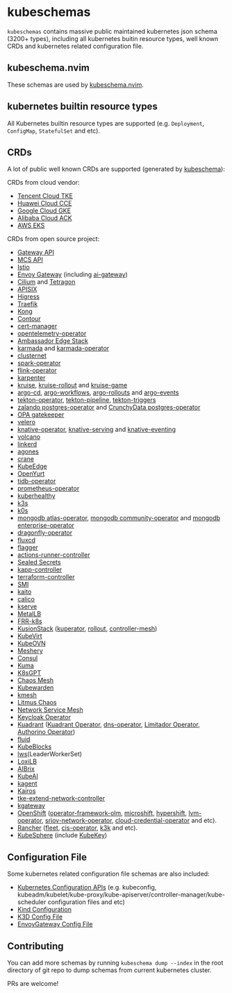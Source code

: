 # kubeschemas

`kubeschemas` contains massive public maintained kubernetes json schema (3200+ types), including all kubernetes buitin resource types, well known CRDs and kubernetes related configuration file.

## kubeschema.nvim

These schemas are used by [kubeschema.nvim](https://github.com/imroc/kubeschema.nvim).

## kubernetes builtin resource types

All Kubernetes builtin resource types are supported (e.g. `Deployment`, `ConfigMap`, `StatefulSet` and etc).

## CRDs

A lot of public well known CRDs are supported (generated by [kubeschema](https://github.com/imroc/kubeschema)):

CRDs from cloud vendor:

- [Tencent Cloud TKE](https://cloud.tencent.com/product/tke)
- [Huawei Cloud CCE](https://www.huaweicloud.com/product/cce.html)
- [Google Cloud GKE](https://cloud.google.com/kubernetes-engine)
- [Alibaba Cloud ACK](https://www.aliyun.com/product/kubernetes)
- [AWS EKS](https://aws.amazon.com/eks/)

CRDs from open source project:

- [Gateway API](https://gateway-api.sigs.k8s.io/guides/#install-standard-channel)
- [MCS API](https://github.com/kubernetes-sigs/mcs-api/tree/master/config/crd)
- [Istio](https://istio.io/latest/docs/setup/install/helm/)
- [Envoy Gateway](https://github.com/envoyproxy/gateway/tree/main/charts/gateway-helm/crds) (including [ai-gateway](https://github.com/envoyproxy/ai-gateway/tree/main/manifests/charts/ai-gateway-helm/crds))
- [Cilium](https://github.com/cilium/cilium/tree/main/pkg/k8s/apis/cilium.io/client/crds) and [Tetragon](https://github.com/cilium/tetragon/tree/main/install/kubernetes/tetragon/crds-yaml)
- [APISIX](https://github.com/apache/apisix-helm-chart/tree/master/charts/apisix-ingress-controller/crds)
- [Higress](https://github.com/alibaba/higress/tree/main/helm/core/crds)
- [Traefik](https://github.com/traefik/traefik-helm-chart/tree/master/traefik/crds)
- [Kong](https://github.com/Kong/kubernetes-configuration/tree/main/config/crd)
- [Contour](https://github.com/projectcontour/contour/blob/main/examples/contour/01-crds.yaml)
- [cert-manager](https://github.com/cert-manager/cert-manager/tree/master/deploy/crds)
- [opentelemetry-operator](https://github.com/open-telemetry/opentelemetry-helm-charts/tree/main/charts/opentelemetry-operator/conf/crds)
- [Ambassador Edge Stack](https://www.getambassador.io/docs/edge-stack/latest/tutorials/getting-started)
- [karmada](https://github.com/karmada-io/karmada/tree/master/charts/karmada/_crds) and [karmada-operator](https://github.com/karmada-io/karmada/tree/master/charts/karmada-operator/crds)
- [clusternet](https://github.com/clusternet/clusternet/tree/main/manifests/crds)
- [spark-operator](https://github.com/kubeflow/spark-operator/tree/master/charts/spark-operator-chart/crds)
- [flink-operator](https://github.com/apache/flink-kubernetes-operator/tree/main/helm/flink-kubernetes-operator/crds)
- [karpenter](https://github.com/kubernetes-sigs/karpenter/tree/main/pkg/apis/crds)
- [kruise](https://openkruise.io/docs/installation/), [kruise-rollout](https://openkruise.io/rollouts/installation) and [kruise-game](https://openkruise.io/kruisegame/installation)
- [argo-cd](https://github.com/argoproj/argo-cd/tree/master/manifests/crds), [argo-workflows](https://github.com/argoproj/argo-workflows/tree/main/manifests/base/crds), [argo-rollouts](https://github.com/argoproj/argo-rollouts/tree/master/manifests/crds) and [argo-events](https://github.com/argoproj/argo-events/tree/master/manifests/base/crds)
- [tekton-operator](https://github.com/tektoncd/operator/blob/main/docs/install.md), [tekton-pipeline](https://github.com/tektoncd/pipeline/blob/main/docs/install.md), [tekton-triggers](https://github.com/tektoncd/triggers/blob/main/docs/install.md)
- [zalando postgres-operator](https://github.com/zalando/postgres-operator/tree/master/charts/postgres-operator/crds) and [CrunchyData postgres-operator](https://github.com/CrunchyData/postgres-operator-examples/tree/main/helm/install/crds)
- [OPA gatekeeper](https://github.com/open-policy-agent/gatekeeper/tree/master/charts/gatekeeper/crds)
- [velero](https://github.com/vmware-tanzu/velero/tree/main/config/crd)
- [knative-operator](https://knative.dev/docs/install/operator/knative-with-operators/#install-the-knative-operator), [knative-serving](https://knative.dev/docs/install/yaml-install/serving/install-serving-with-yaml/#install-the-knative-serving-component) and [knative-eventing](https://knative.dev/docs/install/yaml-install/eventing/install-eventing-with-yaml/#install-knative-eventing)
- [volcano](https://github.com/volcano-sh/volcano/tree/master/config/crd)
- [linkerd](https://linkerd.io/2.17/getting-started/#step-3-install-linkerd-onto-your-cluster)
- [agones](https://agones.dev/site/docs/installation/install-agones/yaml/)
- [crane](https://github.com/gocrane/helm-charts/tree/main/charts/crane/crds)
- [KubeEdge](https://github.com/kubeedge/kubeedge/tree/master/manifests/charts/cloudcore/crds)
- [OpenYurt](https://github.com/openyurtio/openyurt)
- [tidb-operator](https://github.com/pingcap/tidb-operator/tree/master/manifests/crd)
- [prometheus-operator](https://github.com/prometheus-community/helm-charts/tree/main/charts/kube-prometheus-stack/charts/crds/crds)
- [kuberhealthy](https://github.com/kuberhealthy/kuberhealthy/tree/master/deploy/helm/kuberhealthy/crds)
- [k3s](https://github.com/k3s-io/k3s)
- [k0s](https://github.com/k0sproject/k0s/tree/main/static/_crds)
- [mongodb atlas-operator](https://github.com/mongodb/helm-charts/tree/main/charts/atlas-operator-crds), [mongodb community-operator](https://github.com/mongodb/helm-charts/tree/main/charts/community-operator-crds) and [mongodb enterprise-operator](https://github.com/mongodb/helm-charts/tree/main/charts/enterprise-operator/crds)
- [dragonfly-operator](https://raw.githubusercontent.com/dragonflydb/dragonfly-operator/refs/heads/main/manifests/crd.yaml)
- [fluxcd](https://github.com/fluxcd/flux2/blob/main/manifests/crds/kustomization.yaml)
- [flagger](https://raw.githubusercontent.com/fluxcd/flagger/refs/heads/main/charts/flagger/crds/crd.yaml)
- [actions-runner-controller](https://github.com/actions/actions-runner-controller/tree/master/config/crd)
- [Sealed Secrets](https://raw.githubusercontent.com/bitnami-labs/sealed-secrets/refs/heads/main/helm/sealed-secrets/crds/bitnami.com_sealedsecrets.yaml)
- [kapp-controller](https://raw.githubusercontent.com/carvel-dev/kapp-controller/refs/heads/develop/config/config/crds.yml)
- [terraform-controller](https://github.com/kubevela/terraform-controller/tree/master/chart/crds)
- [SMI](https://github.com/servicemeshinterface/smi-sdk-go/tree/main/crds)
- [kaito](https://github.com/kaito-project/kaito/tree/main/config/crd)
- [calico](https://github.com/projectcalico/calico)
- [kserve](https://github.com/kserve/kserve/tree/master/config/crd)
- [MetalLB](https://github.com/metallb/metallb/tree/main/config/crd)
- [FRR-k8s](https://github.com/metallb/frr-k8s/tree/main/config/crd)
- [KusionStack](https://www.kusionstack.io/) ([kuperator](https://github.com/KusionStack/kuperator/tree/main/config/crd), [rollout](https://github.com/KusionStack/rollout), [controller-mesh](https://github.com/KusionStack/controller-mesh/tree/main/config/crd))
- [KubeVirt](https://kubevirt.io/quickstart_cloud/)
- [KubeOVN](https://github.com/kubeovn/kube-ovn/blob/master/charts/kube-ovn/templates/kube-ovn-crd.yaml)
- [Meshery](https://github.com/meshery/meshery/blob/master/install/kubernetes/helm/meshery-operator/crds/crds.yaml)
- [Consul](https://github.com/hashicorp/consul-k8s/tree/main/charts/consul/templates)
- [Kuma](https://github.com/kumahq/kuma/tree/master/deployments/charts/kuma/crds)
- [K8sGPT](https://github.com/k8sgpt-ai/k8sgpt-operator)
- [Chaos Mesh](https://github.com/chaos-mesh/chaos-mesh/tree/master/config/crd)
- [Kubewarden](https://github.com/kubewarden/kubewarden-controller/tree/main/config/crd)
- [kmesh](https://github.com/kmesh-net/kmesh/tree/main/deploy/yaml/crd)
- [Litmus Chaos](https://docs.litmuschaos.io/docs/getting-started/installation)
- [Network Service Mesh](https://github.com/networkservicemesh/nsm-operator/tree/master/config/crd)
- [Keycloak Operator](https://www.keycloak.org/operator/installation#_installing_by_using_kubectl_without_operator_lifecycle_manager)
- [Kuadrant](https://kuadrant.io/) ([Kuadrant Operator](https://github.com/Kuadrant/kuadrant-operator/tree/main/config/crd), [dns-operator](https://github.com/Kuadrant/dns-operator/tree/main/charts/dns-operator), [Limitador Operator](https://github.com/Kuadrant/limitador-operator/tree/main/config/crd), [Authorino Operator](https://github.com/Kuadrant/authorino-operator/tree/main/config/crd))
- [fluid](https://github.com/fluid-cloudnative/fluid/tree/master/config/crd)
- [KubeBlocks](https://github.com/apecloud/kubeblocks/tree/main/config/crd)
- [lws](https://github.com/kubernetes-sigs/lws/tree/main/config/crd)(LeaderWorkerSet)
- [LoxiLB](https://github.com/loxilb-io/kube-loxilb/tree/main/manifest/crds)
- [AIBrix](https://github.com/vllm-project/aibrix/tree/main/config/crd)
- [KubeAI](https://github.com/substratusai/kubeai/tree/main/charts/kubeai/templates/crds)
- [kagent](https://github.com/kagent-dev/kagent/tree/main/helm/crds)
- [Kairos](https://github.com/kairos-io/cluster-api-provider-kairos)
- [tke-extend-network-controller](https://github.com/tkestack/tke-extend-network-controller)
- [kgateway](https://github.com/kgateway-dev/kgateway/tree/main/install/helm/kgateway-crds/templates)
- [OpenShift](https://github.com/openshift) ([operator-framework-olm](https://github.com/openshift/operator-framework-olm/tree/master), [microshift](https://github.com/openshift/microshift/tree/main/assets/crd), [hypershift](https://github.com/openshift/hypershift), [lvm-operator](https://github.com/openshift/lvm-operator/tree/main/config/crd/bases), [sriov-network-operator](https://github.com/openshift/sriov-network-operator/tree/master/config/crd), [cloud-credential-operator](https://github.com/openshift/cloud-credential-operator) and etc).
- [Rancher](https://www.rancher.com/) ([fleet](https://github.com/rancher/fleet/blob/main/charts/fleet-crd/templates/crds.yaml), [cis-operator](https://github.com/rancher/cis-operator/tree/main/crds), [k3k](https://github.com/rancher/k3k/tree/main/charts/k3k/crds) and etc).
- [KubeSphere](https://kubesphere.io/) (include [KubeKey](https://github.com/kubesphere/kubekey))

## Configuration File

Some kubernetes related configuration file schemas are also included:

- [Kubernetes Configuration APIs](https://kubernetes.io/docs/reference/config-api/) (e.g. kubeconfig, kubeadm/kubelet/kube-proxy/kube-apiserver/controller-manager/kube-scheduler configuration files and etc)
- [Kind Configuration](https://kind.sigs.k8s.io/docs/user/configuration/)
- [K3D Config File](https://k3d.io/stable/usage/configfile/)
- [EnvoyGateway Config File](https://github.com/envoyproxy/gateway/blob/main/api/v1alpha1/envoygateway_types.go)

## Contributing

You can add more schemas by running `kubeschema dump --index` in the root directory of git repo to dump schemas from current kubernetes cluster.

PRs are welcome!
